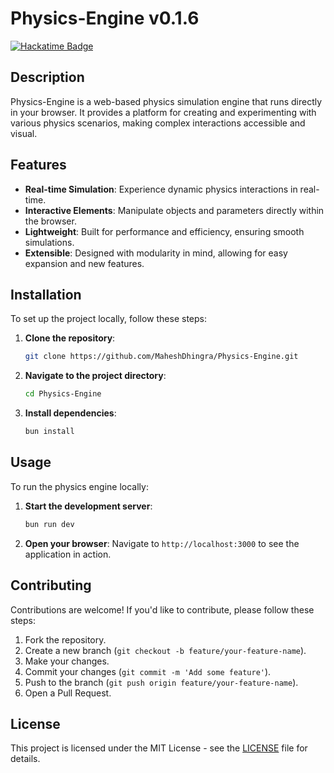 # Physics-Engine v0.1.6

[![Hackatime Badge](https://hackatime-badge.hackclub.com/U08J2LJ3QBH/Physics-Engine)](https://hackatime-badge.hackclub.com/U08J2LJ3QBH/Physics-Engine)

## Description
Physics-Engine is a web-based physics simulation engine that runs directly in your browser. It provides a platform for creating and experimenting with various physics scenarios, making complex interactions accessible and visual.

## Features
- **Real-time Simulation**: Experience dynamic physics interactions in real-time.
- **Interactive Elements**: Manipulate objects and parameters directly within the browser.
- **Lightweight**: Built for performance and efficiency, ensuring smooth simulations.
- **Extensible**: Designed with modularity in mind, allowing for easy expansion and new features.

## Installation
To set up the project locally, follow these steps:

1.  **Clone the repository**:
    ```bash
    git clone https://github.com/MaheshDhingra/Physics-Engine.git
    ```
2.  **Navigate to the project directory**:
    ```bash
    cd Physics-Engine
    ```
3.  **Install dependencies**:
    ```bash
    bun install
    ```

## Usage
To run the physics engine locally:

1.  **Start the development server**:
    ```bash
    bun run dev
    ```
2.  **Open your browser**:
    Navigate to `http://localhost:3000` to see the application in action.

## Contributing
Contributions are welcome! If you'd like to contribute, please follow these steps:

1.  Fork the repository.
2.  Create a new branch (`git checkout -b feature/your-feature-name`).
3.  Make your changes.
4.  Commit your changes (`git commit -m 'Add some feature'`).
5.  Push to the branch (`git push origin feature/your-feature-name`).
6.  Open a Pull Request.

## License
This project is licensed under the MIT License - see the [LICENSE](LICENSE) file for details.